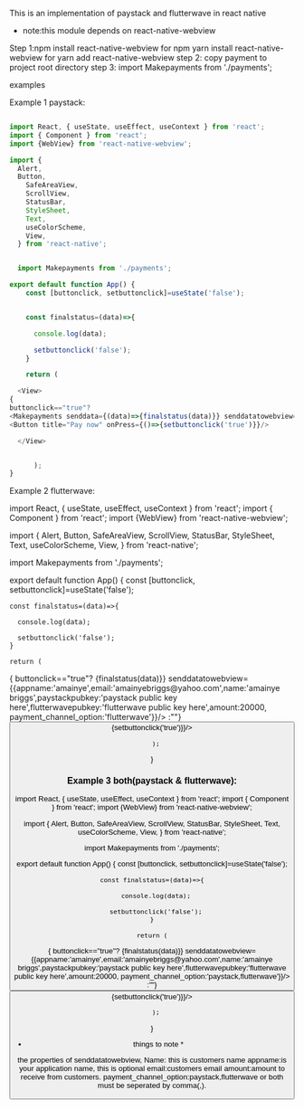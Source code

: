  
This is an implementation of paystack and flutterwave in react native

* note:this module depends on react-native-webview

Step 1:npm install react-native-webview for npm yarn install react-native-webview for yarn add react-native-webview
step 2: copy payment to project root directory
step 3:   import Makepayments from './payments';



examples

Example 1 paystack:


```js

import React, { useState, useEffect, useContext } from 'react';
import { Component } from 'react';
import {WebView} from 'react-native-webview';

import {
  Alert,
  Button,
    SafeAreaView,
    ScrollView,
    StatusBar,
    StyleSheet,
    Text,
    useColorScheme,
    View,
  } from 'react-native';


  import Makepayments from './payments';

export default function App() {
    const [buttonclick, setbuttonclick]=useState('false');


    const finalstatus=(data)=>{

      console.log(data);

      setbuttonclick('false');
    }

    return (

  <View>
{
buttonclick=="true"?
<Makepayments senddata={(data)=>{finalstatus(data)}} senddatatowebview={{appname:'amainye',email:'amainyebriggs@yahoo.com',name:'amainye briggs',paystackpubkey:'paystack public key here',flutterwavepubkey:'flutterwave public key here',amount:20000, payment_channel_option:'paystack'}}/> :""}
<Button title="Pay now" onPress={()=>{setbuttonclick('true')}}/>

  </View>


      );
}
```


Example 2 flutterwave:


import React, { useState, useEffect, useContext } from 'react';
import { Component } from 'react';
import {WebView} from 'react-native-webview';

import {
  Alert,
  Button,
    SafeAreaView,
    ScrollView,
    StatusBar,
    StyleSheet,
    Text,
    useColorScheme,
    View,
  } from 'react-native';


  import Makepayments from './payments';

export default function App() {
    const [buttonclick, setbuttonclick]=useState('false');


    const finalstatus=(data)=>{

      console.log(data);

      setbuttonclick('false');
    }

    return (

  <View>
{
buttonclick=="true"?
<Makepayments senddata={(data)=>{finalstatus(data)}} senddatatowebview={{appname:'amainye',email:'amainyebriggs@yahoo.com',name:'amainye briggs',paystackpubkey:'paystack public key here',flutterwavepubkey:'flutterwave public key here',amount:20000, payment_channel_option:'flutterwave'}}/> :""}
<Button title="Pay now" onPress={()=>{setbuttonclick('true')}}/>

  </View>


      );
}


<h3 style="font-weight:bold;">Example 3 both(paystack & flutterwave):</h3>

import React, { useState, useEffect, useContext } from 'react';
import { Component } from 'react';
import {WebView} from 'react-native-webview';

import {
  Alert,
  Button,
    SafeAreaView,
    ScrollView,
    StatusBar,
    StyleSheet,
    Text,
    useColorScheme,
    View,
  } from 'react-native';


  import Makepayments from './payments';

export default function App() {
    const [buttonclick, setbuttonclick]=useState('false');


    const finalstatus=(data)=>{

      console.log(data);

      setbuttonclick('false');
    }

    return (

  <View>
{
buttonclick=="true"?
<Makepayments senddata={(data)=>{finalstatus(data)}} senddatatowebview={{appname:'amainye',email:'amainyebriggs@yahoo.com',name:'amainye briggs',paystackpubkey:'paystack public key here',flutterwavepubkey:'flutterwave public key here',amount:20000, payment_channel_option:'paystack,flutterwave'}}/> :""}
<Button title="Pay now" onPress={()=>{setbuttonclick('true')}}/>

  </View>


      );
}


* things to note *

the properties of senddatatowebview,
Name: this is customers name
appname:is your application name, this is optional
email:customers email
amount:amount to receive from customers.
payment_channel_option:paystack,flutterwave or both must be seperated by comma(,).


